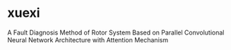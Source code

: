 # xuexi
A Fault Diagnosis Method of Rotor System Based on Parallel Convolutional Neural Network Architecture with Attention Mechanism
